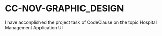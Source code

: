 # CC-NOV-GRAPHIC_DESIGN
 I have acconplished the project task of CodeClause on the topic Hospital Management Application UI
